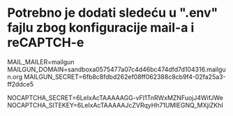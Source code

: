 # Potrebno je dodati sledeću u ".env" fajlu zbog konfiguracije mail-a i reCAPTCH-e

MAIL_MAILER=mailgun
MAILGUN_DOMAIN=sandboxa0575477a07c4d46bc474dfd7d104316.mailgun.org
MAILGUN_SECRET=6fb8c8fdbd262ef08ff062388c8cb9f4-02fa25a3-ff2ddce5

NOCAPTCHA_SECRET=6LeIxAcTAAAAAGG-vFI1TnRWxMZNFuojJ4WifJWe
NOCAPTCHA_SITEKEY=6LeIxAcTAAAAAJcZVRqyHh71UMIEGNQ_MXjiZKhI


